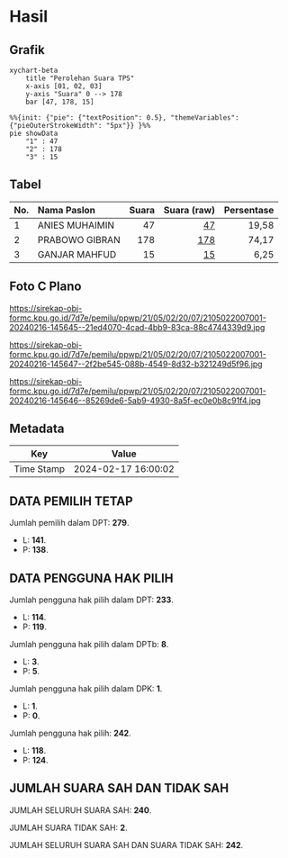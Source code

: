 # Hasil

## Grafik

```mermaid
xychart-beta
    title "Perolehan Suara TPS"
    x-axis [01, 02, 03]
    y-axis "Suara" 0 --> 178
    bar [47, 178, 15]
```

```mermaid
%%{init: {"pie": {"textPosition": 0.5}, "themeVariables": {"pieOuterStrokeWidth": "5px"}} }%%
pie showData
    "1" : 47
    "2" : 178
    "3" : 15
```

## Tabel

| No. | Nama Paslon    | Suara | Suara (raw) | Persentase |
|:--- |:-------------- | -----:| -----------:| ----------:|
| 1   | ANIES MUHAIMIN | 47    | [47][p-1]   | 19,58      |
| 2   | PRABOWO GIBRAN | 178   | [178][p-2]  | 74,17      |
| 3   | GANJAR MAHFUD  | 15    | [15][p-3]   | 6,25       |


[p-1]: https://github.com/gigit-pemilu/pemilu-2024-21-kepulauan-riau/blob/main/pilpres/hitung-suara/sub/21-kepulauan-riau/sub/05-kepulauan-anambas/sub/02-palmatak/sub/2007-candi/sub/001-tps/sub/paslon-1.txt
[p-2]: https://github.com/gigit-pemilu/pemilu-2024-21-kepulauan-riau/blob/main/pilpres/hitung-suara/sub/21-kepulauan-riau/sub/05-kepulauan-anambas/sub/02-palmatak/sub/2007-candi/sub/001-tps/sub/paslon-2.txt
[p-3]: https://github.com/gigit-pemilu/pemilu-2024-21-kepulauan-riau/blob/main/pilpres/hitung-suara/sub/21-kepulauan-riau/sub/05-kepulauan-anambas/sub/02-palmatak/sub/2007-candi/sub/001-tps/sub/paslon-3.txt

## Foto C Plano

https://sirekap-obj-formc.kpu.go.id/7d7e/pemilu/ppwp/21/05/02/20/07/2105022007001-20240216-145645--21ed4070-4cad-4bb9-83ca-88c4744339d9.jpg

https://sirekap-obj-formc.kpu.go.id/7d7e/pemilu/ppwp/21/05/02/20/07/2105022007001-20240216-145647--2f2be545-088b-4549-8d32-b321249d5f96.jpg

https://sirekap-obj-formc.kpu.go.id/7d7e/pemilu/ppwp/21/05/02/20/07/2105022007001-20240216-145646--85269de6-5ab9-4930-8a5f-ec0e0b8c91f4.jpg


## Metadata

| Key        | Value               |
| ---------- | ------------------- |
| Time Stamp | 2024-02-17 16:00:02 |


## DATA PEMILIH TETAP

Jumlah pemilih dalam DPT: **279**.
 * L: **141**.
 * P: **138**.

## DATA PENGGUNA HAK PILIH

Jumlah pengguna hak pilih dalam DPT: **233**.
 * L: **114**.
 * P: **119**.

Jumlah pengguna hak pilih dalam DPTb: **8**.
 * L: **3**.
 * P: **5**.

Jumlah pengguna hak pilih dalam DPK: **1**.
 * L: **1**.
 * P: **0**.

Jumlah pengguna hak pilih: **242**.
 * L: **118**.
 * P: **124**.

## JUMLAH SUARA SAH DAN TIDAK SAH

JUMLAH SELURUH SUARA SAH: **240**.

JUMLAH SUARA TIDAK SAH: **2**.

JUMLAH SELURUH SUARA SAH DAN SUARA TIDAK SAH: **242**.


